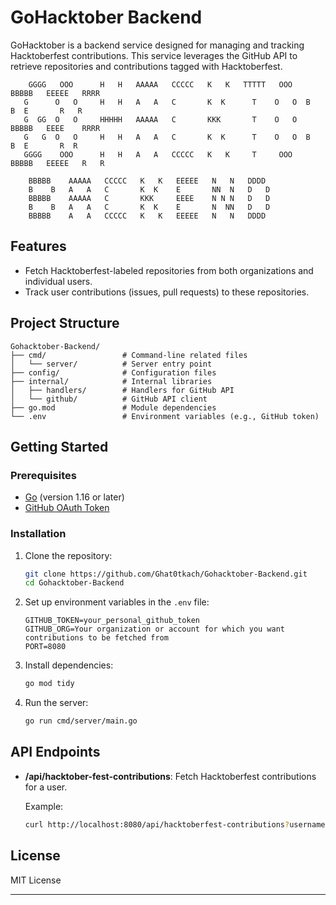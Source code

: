 
# GoHacktober Backend

GoHacktober is a backend service designed for managing and tracking Hacktoberfest contributions. This service leverages the GitHub API to retrieve repositories and contributions tagged with Hacktoberfest.

```
    GGGG   OOO      H   H   AAAAA   CCCCC   K   K   TTTTT   OOO   BBBBB   EEEEE   RRRR  
   G      O   O     H   H   A   A   C       K  K      T    O   O  B    B  E       R   R
   G  GG  O   O     HHHHH   AAAAA   C       KKK       T    O   O  BBBBB   EEEE    RRRR 	
   G   G  O   O     H   H   A   A   C       K  K      T    O   O  B    B  E       R  R 
   GGGG    OOO      H   H   A   A   CCCCC   K   K     T     OOO   BBBBB   EEEEE   R   R

    BBBBB    AAAAA   CCCCC   K   K   EEEEE   N   N   DDDD  
    B    B   A   A   C       K  K    E       NN  N   D   D
    BBBBB    AAAAA   C       KKK     EEEE    N N N   D   D
    B    B   A   A   C       K  K    E       N  NN   D   D
    BBBBB    A   A   CCCCC   K   K   EEEEE   N   N   DDDD  
```


## Features

- Fetch Hacktoberfest-labeled repositories from both organizations and individual users.
- Track user contributions (issues, pull requests) to these repositories.


## Project Structure

```
Gohacktober-Backend/
├── cmd/                 # Command-line related files
│   └── server/          # Server entry point
├── config/              # Configuration files
├── internal/            # Internal libraries
│   ├── handlers/        # Handlers for GitHub API
│   └── github/          # GitHub API client
├── go.mod               # Module dependencies
└── .env                 # Environment variables (e.g., GitHub token)
```

## Getting Started

### Prerequisites

- [Go](https://golang.org/doc/install) (version 1.16 or later)
- [GitHub OAuth Token](https://docs.github.com/en/github/authenticating-to-github/creating-a-personal-access-token)

### Installation

1. Clone the repository:
   ```bash
   git clone https://github.com/Ghat0tkach/Gohacktober-Backend.git
   cd Gohacktober-Backend
   ```

2. Set up environment variables in the `.env` file:
   ```
   GITHUB_TOKEN=your_personal_github_token
   GITHUB_ORG=Your organization or account for which you want contributions to be fetched from
   PORT=8080

   ```

3. Install dependencies:
   ```bash
   go mod tidy
   ```

4. Run the server:
   ```bash
   go run cmd/server/main.go
   ```

## API Endpoints

- **/api/hacktober-fest-contributions**: Fetch Hacktoberfest contributions for a user.
  
  Example:
  ```bash
  curl http://localhost:8080/api/hacktoberfest-contributions?username={Username}
  ```

## License

MIT License

---
